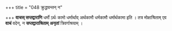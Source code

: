 +++
title = "048 क्रुद्ध्यन्तन् न"

+++
**वाचस् सप्तद्वाराणि** धर्मो ऽर्थः कामो धर्मार्थाव् अर्थकामौ धर्मकामौ धर्मार्थकामा इति । तत्र मोक्षाश्रिताम् एव **वाचं** वदेन्, न **सप्तद्वाराश्रिताम्** **अनृतां** त्रिवर्गाश्रयाम् ।